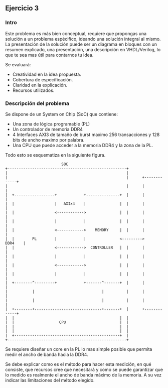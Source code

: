 ## Ejercicio 3

### Intro

Este problema es más bien conceptual, requiere que propongas una solución a un
problema espécifico, ideando una solución integral al mismo. La presentación de
la solución puede ser un diagrama en bloques con un resumen explicado, una
presentación, una descripción en VHDL/Verilog, lo que te sea mas útil para
contarnos tu idea.

Se evaluará:

* Creatividad en la idea propuesta.
* Cobertura de especificación.
* Claridad en la explicación.
* Recursos utilizados.

### Descripción del problema

Se dispone de un System on Chip (SoC) que contiene:

* Una zona de lógica programable (PL)
* Un controlador de memoria DDR4
* 4 Interfaces AXI3 de tamaño de burst maximo 256 transacciones y 128 bits de
ancho maximo por palabra.
* Una CPU que puede acceder a la memoria DDR4 y la zona de la PL.

Todo esto se esquematiza en la siguiente figura.

```
                         SOC
+-----------------------------------------------------+
|                                                     |
|                                                     |      +-------------+
|                                                     |      |             |
|  +------------------+            +---------------+  |      |             |
|  |                  |   AXIx4    |               |  |      |             |
|  |                  <------------>               |  |      |             |
|  |                  |            |               |  |      |             |
|  |                  <------------>    MEMORY     |  |      |             |
|  |        PL        |            |               <--------->     DDR4    |
|  |                  <------------>  CONTROLLER   |  |      |             |
|  |                  |            |               |  |      |             |
|  |                  <------------>               |  |      |             |
|  |                  |            |               |  |      |             |
|  +--------^---------+            +-------^-------+  |      |             |
|           |                              |          |      |             |
|           |                              |          |      |             |
|  +--------+------------------------------+-------+  |      +-------------+
|  |                                               |  |
|  |                    CPU                        |  |
|  |                                               |  |
|  |                                               |  |
|  +-----------------------------------------------+  |
+-----------------------------------------------------+
```

Se requiere diseñar un core en la PL lo mas simple posible que permita medir el
ancho de banda hacia la DDR4.

Se debe explicar como es el método para hacer esta medición, en qué consiste, 
que recursos cree que necesitará y como se puede garantizar que lo medido es 
realmente el ancho de banda máximo de la memoria. A su vez indicar las 
limitaciones del método elegido.
